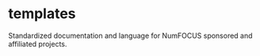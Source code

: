 # templates
Standardized documentation and language for NumFOCUS sponsored and affiliated projects.
